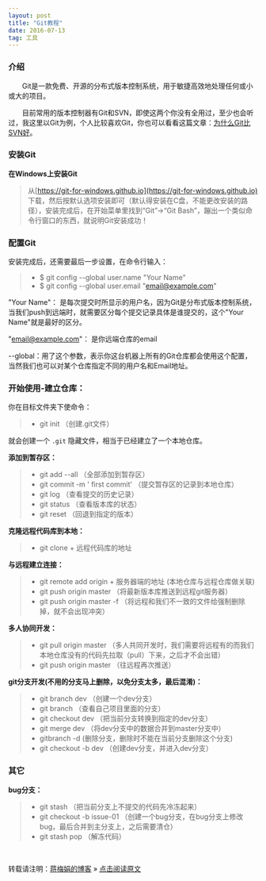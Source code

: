 ```yaml
---
layout: post
title: "Git教程"
date: 2016-07-13   
tag: 工具 
---
```


### 介绍       

　　Git是一款免费、开源的分布式版本控制系统，用于敏捷高效地处理任何或小或大的项目。

　　目前常用的版本控制器有Git和SVN，即使这两个你没有全用过，至少也会听过，我这里以Git为例，个人比较喜欢Git，你也可以看看这篇文章：[为什么Git比SVN好](http://www.worldhello.net/2012/04/12/why-git-is-better-than-svn.html)。         

### 安装Git   

**在Windows上安装Git**      

> 从[https://git-for-windows.github.io](https://git-for-windows.github.io) 下载，然后按默认选项安装即可（默认得安装在C盘，不能更改安装的路径），安装完成后，在开始菜单里找到“Git”->“Git Bash”，蹦出一个类似命令行窗口的东西，就说明Git安装成功！


### 配置Git      

安装完成后，还需要最后一步设置，在命令行输入：

>* $ git config --global user.name "Your Name"
>* $ git config --global user.email "email@example.com"

"Your Name"： 是每次提交时所显示的用户名，因为Git是分布式版本控制系统，当我们push到远端时，就需要区分每个提交记录具体是谁提交的，这个"Your Name"就是最好的区分。          

"email@example.com"： 是你远端仓库的email       

--global：用了这个参数，表示你这台机器上所有的Git仓库都会使用这个配置，当然我们也可以对某个仓库指定不同的用户名和Email地址。         



### 开始使用-建立仓库：

你在目标文件夹下使命令：    

>* git init  （创建.git文件）      

就会创建一个 `.git` 隐藏文件，相当于已经建立了一个本地仓库。

**添加到暂存区：**      

>* git add --all  （全部添加到暂存区）    
>* git commit -m ' first commit'  （提交暂存区的记录到本地仓库）
>* git log  （查看提交的历史记录）
>* git status  （查看版本库的状态）
>* git reset  （回退到指定的版本）

**克隆远程代码库到本地：**

>* git clone + 远程代码库的地址

**与远程建立连接：**

>* git remote add origin + 服务器端的地址  (本地仓库与远程仓库做关联)
>* git push origin master  （将最新版本库推送到远程git服务器）
>* git push origin master -f  （将远程和我们不一致的文件给强制删除掉，就不会出现冲突）

**多人协同开发：**
>* git pull origin master  （多人共同开发时，我们需要将远程有的而我们本地仓库没有的代码先拉取（pull）下来，之后才不会出错）
>* git push origin master  （往远程再次推送）

**git分支开发(不用的分支马上删除，以免分支太多，最后混淆)：**
>* git branch dev  （创建一个dev分支）
>* git branch  （查看自己项目里面的分支）
>* git checkout dev  （把当前分支转换到指定的dev分支）
>* git merge dev  （将dev分支中的数据合并到master分支中）
>* gitbranch -d  (删除分支，删除时不能在当前分支删除这个分支)
>* git checkout -b dev  （创建dev分支，并进入dev分支）

### 其它
**bug分支：**
>* git stash  （把当前分支上不提交的代码先冷冻起来）
>* git checkout -b issue-01  （创建一个bug分支，在bug分支上修改bug，最后合并到主分支上，之后需要清仓）
>* git stash pop  （解冻代码）
   

<br>

转载请注明：[蒋梅娟的博客](https://juancherry.github.io) » [点击阅读原文](https://juancherry.github.io/2016/07/GitTutorial/)     

